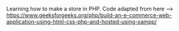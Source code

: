 Learning how to make a store in PHP. Code adapted from here --> https://www.geeksforgeeks.org/php/build-an-e-commerce-web-application-using-html-css-php-and-hosted-using-xampp/
